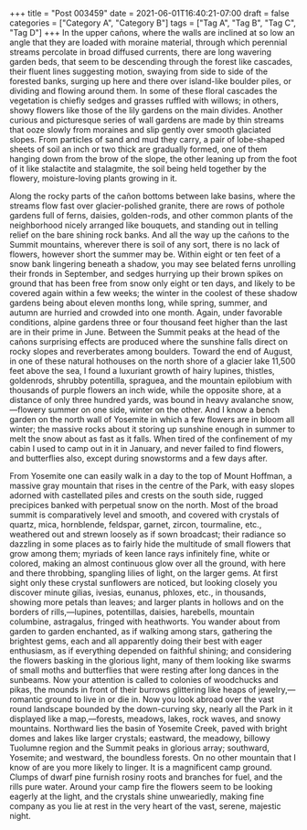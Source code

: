 +++
title = "Post 003459"
date = 2021-06-01T16:40:21-07:00
draft = false
categories = ["Category A", "Category B"]
tags = ["Tag A", "Tag B", "Tag C", "Tag D"]
+++
In the upper cañons, where the walls are inclined at so low an angle that they are loaded with moraine material, through which perennial streams percolate in broad diffused currents, there are long wavering garden beds, that seem to be descending through the forest like cascades, their fluent lines suggesting motion, swaying from side to side of the forested banks, surging up here and there over island-like boulder piles, or dividing and flowing around them. In some of these floral cascades the vegetation is chiefly sedges and grasses ruffled with willows; in others, showy flowers like those of the lily gardens on the main divides. Another curious and picturesque series of wall gardens are made by thin streams that ooze slowly from moraines and slip gently over smooth glaciated slopes. From particles of sand and mud they carry, a pair of lobe-shaped sheets of soil an inch or two thick are gradually formed, one of them hanging down from the brow of the slope, the other leaning up from the foot of it like stalactite and stalagmite, the soil being held together by the flowery, moisture-loving plants growing in it.

Along the rocky parts of the cañon bottoms between lake basins, where the streams flow fast over glacier-polished granite, there are rows of pothole gardens full of ferns, daisies, golden-rods, and other common plants of the neighborhood nicely arranged like bouquets, and standing out in telling relief on the bare shining rock banks. And all the way up the cañons to the Summit mountains, wherever there is soil of any sort, there is no lack of flowers, however short the summer may be. Within eight or ten feet of a snow bank lingering beneath a shadow, you may see belated ferns unrolling their fronds in September, and sedges hurrying up their brown spikes on ground that has been free from snow only eight or ten days, and likely to be covered again within a few weeks; the winter in the coolest of these shadow gardens being about eleven months long, while spring, summer, and autumn are hurried and crowded into one month. Again, under favorable conditions, alpine gardens three or four thousand feet higher than the last are in their prime in June. Between the Summit peaks at the head of the cañons surprising effects are produced where the sunshine falls direct on rocky slopes and reverberates among boulders. Toward the end of August, in one of these natural hothouses on the north shore of a glacier lake 11,500 feet above the sea, I found a luxuriant growth of hairy lupines, thistles, goldenrods, shrubby potentilla, spraguea, and the mountain epilobium with thousands of purple flowers an inch wide, while the opposite shore, at a distance of only three hundred yards, was bound in heavy avalanche snow,—flowery summer on one side, winter on the other. And I know a bench garden on the north wall of Yosemite in which a few flowers are in bloom all winter; the massive rocks about it storing up sunshine enough in summer to melt the snow about as fast as it falls. When tired of the confinement of my cabin I used to camp out in it in January, and never failed to find flowers, and butterflies also, except during snowstorms and a few days after.

From Yosemite one can easily walk in a day to the top of Mount Hoffman, a massive gray mountain that rises in the centre of the Park, with easy slopes adorned with castellated piles and crests on the south side, rugged precipices banked with perpetual snow on the north. Most of the broad summit is comparatively level and smooth, and covered with crystals of quartz, mica, hornblende, feldspar, garnet, zircon, tourmaline, etc., weathered out and strewn loosely as if sown broadcast; their radiance so dazzling in some places as to fairly hide the multitude of small flowers that grow among them; myriads of keen lance rays infinitely fine, white or colored, making an almost continuous glow over all the ground, with here and there throbbing, spangling lilies of light, on the larger gems. At first sight only these crystal sunflowers are noticed, but looking closely you discover minute gilias, ivesias, eunanus, phloxes, etc., in thousands, showing more petals than leaves; and larger plants in hollows and on the borders of rills,—lupines, potentillas, daisies, harebells, mountain columbine, astragalus, fringed with heathworts. You wander about from garden to garden enchanted, as if walking among stars, gathering the brightest gems, each and all apparently doing their best with eager enthusiasm, as if everything depended on faithful shining; and considering the flowers basking in the glorious light, many of them looking like swarms of small moths and butterflies that were resting after long dances in the sunbeams. Now your attention is called to colonies of woodchucks and pikas, the mounds in front of their burrows glittering like heaps of jewelry,—romantic ground to live in or die in. Now you look abroad over the vast round landscape bounded by the down-curving sky, nearly all the Park in it displayed like a map,—forests, meadows, lakes, rock waves, and snowy mountains. Northward lies the basin of Yosemite Creek, paved with bright domes and lakes like larger crystals; eastward, the meadowy, billowy Tuolumne region and the Summit peaks in glorious array; southward, Yosemite; and westward, the boundless forests. On no other mountain that I know of are you more likely to linger. It is a magnificent camp ground. Clumps of dwarf pine furnish rosiny roots and branches for fuel, and the rills pure water. Around your camp fire the flowers seem to be looking eagerly at the light, and the crystals shine unweariedly, making fine company as you lie at rest in the very heart of the vast, serene, majestic night.
